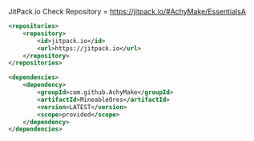 JitPack.io Check Repository = https://jitpack.io/#AchyMake/EssentialsA
```xml
<repositories>
    <repository>
        <id>jitpack.io</id>
        <url>https://jitpack.io</url>
    </repository>
</repositories>

<dependencies>
    <dependency>
        <groupId>com.github.AchyMake</groupId>
        <artifactId>MineableOres</artifactId>
        <version>LATEST</version>
        <scope>provided</scope>
    </dependency>
</dependencies>
```
